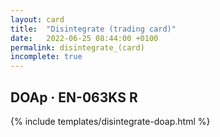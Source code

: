 ```yaml
---
layout: card
title:  "Disintegrate (trading card)"
date:   2022-06-25 08:44:00 +0100
permalink: disintegrate_(card)
incomplete: true
---
```


## DOAp &middot; EN-063KS R

{% include templates/disintegrate-doap.html %}